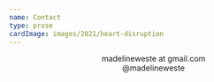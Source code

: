 ```yaml
---
name: Contact
type: prose
cardImage: images/2021/heart-disruption
---
```


<div style="text-align:center">
  <img src="icons/email.svg" style="margin-bottom:-0.2em;height:1em">
  madelineweste at gmail.com
  <br>
  <img src="icons/instagram.svg" style="margin-bottom:-0.2em;height:1em">
  @madelineweste
</div>
